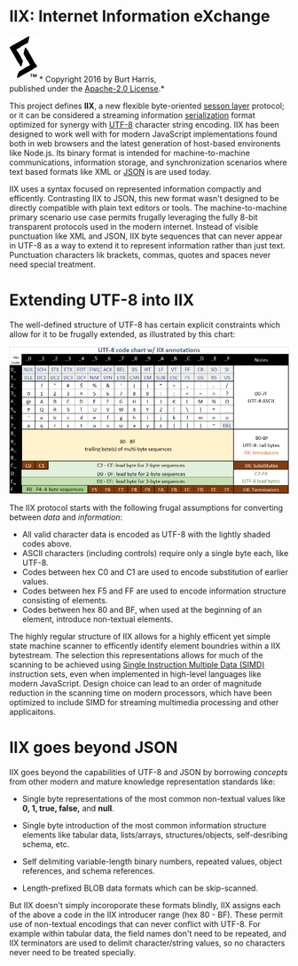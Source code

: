 # IIX: Internet Information eXchange  
![My sigil](doc/sigil-small.png)*  Copyright 2016 by Burt Harris,<br> published under the [Apache-2.0 License](LICENSE).*

This project defines **IIX**, a new flexible byte-oriented [sesson layer](https://en.wikipedia.org/wiki/Session_layer) protocol; or it can be considered a streaming information [serialization](https://en.wikipedia.org/wiki/Serialization) format optimized for synergy with [UTF-8](https://en.wikipedia.org/wiki/UTF-8) character string encoding.  IIX has been designed to work well with for modern JavaScript implementations found both in web browsers and the latest generation of host-based environents like Node.js.   Its binary format is intended for machine-to-machine communications, information storage, and synchronization scenarios where text based formats like XML or [JSON](https://en.wikipedia.org/wiki/JSON) is are used today.   

IIX uses a syntax focused on represented information compactly and efficently. Contrasting IIX to JSON, this new format wasn't designed to be directly compatible with plain text editors or tools.  The machine-to-machine primary scenario use case permits frugally leveraging the fully 8-bit transparent protocols used in the modern internet. Instead of visible punctuation like XML and JSON, IIX byte sequences that can never appear in UTF-8 as a way to extend it to represent information rather than just text.   Punctuation characters lik brackets, commas, quotes and spaces never  need special treatment.

# Extending UTF-8 into IIX

The well-defined structure of UTF-8 has certain explicit constraints which allow for it to be frugally extended, as illustrated by this chart: 

![UTF-8 code page](doc/UTF-8.png)

The IIX protocol starts with the following frugal assumptions for converting between *data* and *information*:

- All valid character data is encoded as UTF-8 with the lightly shaded codes above.
- ASCII characters (including controls) require only a single byte each, like UTF-8.
- Codes between hex C0 and C1 are used to encode substitution of earlier values.
- Codes between hex F5 and FF are used to encode information structure consisting of elements.
- Codes between hex 80 and BF, when used at the beginning of an element, introduce non-textual elements.

The highly regular structure of IIX allows for a highly efficent yet simple state machine scanner to efficently identify element boundries within a IIX bytestream.  The selection this representations allows for much of the scanning to be achieved using [Single Instruction Multiple Data (SIMD)](https://en.wikipedia.org/wiki/SIMD) instruction sets, even when implemented in high-level languages like modern JavaScript.  Design choice can lead to an order of magnitude reduction in the scanning time on modern processors, which have been optimized to include SIMD for streaming multimedia processing and other applicaitons.

# IIX goes beyond JSON

IIX goes beyond the capabilities of UTF-8 and JSON by borrowing *concepts* from other modern and mature knowledge representation standards like:

- Single byte representations of the most common non-textual values like **0, 1, true, false,** and **null**.

- Single byte introduction of the most common information structure elements like tabular data, lists/arrays, structures/objects, self-desribing schema, etc.  

- Self delimiting variable-length binary numbers, repeated values, object references, and schema references. 

- Length-prefixed BLOB data formats which can be skip-scanned.
 
But IIX doesn't simply incoroporate these formats blindly, IIX assigns each of the above a code in the IIX introducer range (hex 80 - BF).   These permit use of non-textual encodings that can never conflict with UTF-8.  For example within tabular data, the field names don't need to be repeated, and IIX terminators are used to delimit character/string values, so no characters never need to be treated specially.
